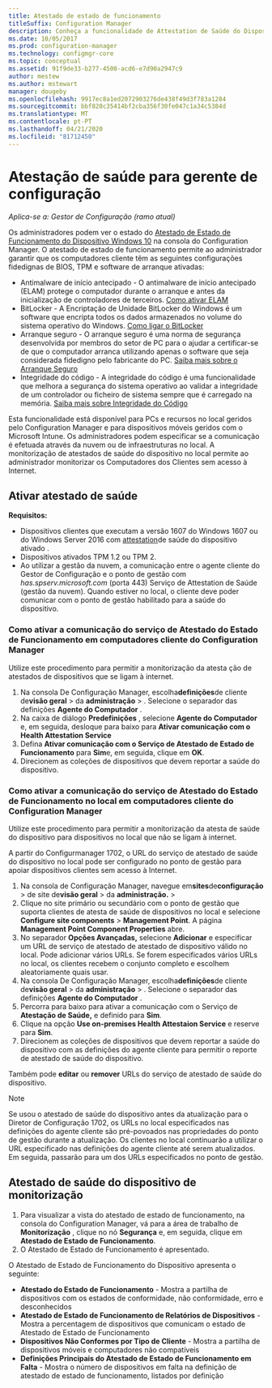 ```yaml
---
title: Atestado de estado de funcionamento
titleSuffix: Configuration Manager
description: Conheça a funcionalidade de Attestation de Saúde do Dispositivo visível na consola Do Gestor de Configuração.
ms.date: 10/05/2017
ms.prod: configuration-manager
ms.technology: configmgr-core
ms.topic: conceptual
ms.assetid: 91f9de33-b277-4500-acd6-e7d90a2947c9
author: mestew
ms.author: mstewart
manager: dougeby
ms.openlocfilehash: 9917ec8a1ed2072903276de438f49d3f783a1284
ms.sourcegitcommit: bbf820c35414bf2cba356f30fe047c1a34c5384d
ms.translationtype: MT
ms.contentlocale: pt-PT
ms.lasthandoff: 04/21/2020
ms.locfileid: "81712450"
---
```

# <a name="health-attestation-for-configuration-manager"></a>Atestação de saúde para gerente de configuração

*Aplica-se a: Gestor de Configuração (ramo atual)*

Os administradores podem ver o estado do [Atestado de Estado de Funcionamento do Dispositivo Windows 10](https://technet.microsoft.com/library/mt592023.aspx) na consola do Configuration Manager.  O atestado de estado de funcionamento permite ao administrador garantir que os computadores cliente têm as seguintes configurações fidedignas de BIOS, TPM e software de arranque ativadas:  

-   Antimalware de início antecipado - O antimalware de início antecipado (ELAM) protege o computador durante o arranque e antes da inicialização de controladores de terceiros. [Como ativar ELAM](https://gallery.technet.microsoft.com/How-to-turn-on-Early-84552ec5)  
-   BitLocker - A Encriptação de Unidade BitLocker do Windows é um software que encripta todos os dados armazenados no volume do sistema operativo do Windows.  [Como ligar o BitLocker](https://gallery.technet.microsoft.com/How-to-turn-on-BitLocker-34294d3d)  
-   Arranque seguro - O arranque seguro é uma norma de segurança desenvolvida por membros do setor de PC para o ajudar a certificar-se de que o computador arranca utilizando apenas o software que seja considerada fidedigno pelo fabricante do PC. [Saiba mais sobre o Arranque Seguro](https://technet.microsoft.com/library/hh824987.aspx)  
-   Integridade do código - A integridade do código é uma funcionalidade que melhora a segurança do sistema operativo ao validar a integridade de um controlador ou ficheiro de sistema sempre que é carregado na memória. [Saiba mais sobre Integridade do Código](https://technet.microsoft.com/library/dd348642.aspx)  

Esta funcionalidade está disponível para PCs e recursos no local geridos pelo Configuration Manager e para dispositivos móveis geridos com o Microsoft Intune. Os administradores podem especificar se a comunicação é efetuada através da nuvem ou de infraestruturas no local. A monitorização de atestados de saúde do dispositivo no local permite ao administrador monitorizar os Computadores dos Clientes sem acesso à Internet.

## <a name="enable-health-attestation"></a>Ativar atestado de saúde

 **Requisitos:**  

-   Dispositivos clientes que executam a versão 1607 do Windows 1607 ou do Windows Server 2016 com [attestation](https://technet.microsoft.com/windows-server-docs/security/device-health-attestation)de saúde do dispositivo ativado .
-   Dispositivos ativados TPM 1.2 ou TPM 2.
-   Ao utilizar a gestão da nuvem, a comunicação entre o agente cliente do Gestor de Configuração e o ponto de gestão com *has.spserv.microsoft.com* (porta 443) Serviço de Attestation de Saúde (gestão da nuvem). Quando estiver no local, o cliente deve poder comunicar com o ponto de gestão habilitado para a saúde do dispositivo.

### <a name="how-to-enable-health-attestation-service-communication-on-configuration-manager-client-computers"></a>Como ativar a comunicação do serviço de Atestado do Estado de Funcionamento em computadores cliente do Configuration Manager

Utilize este procedimento para permitir a monitorização da atesta ção de atestados de dispositivos que se ligam à internet.

1.  Na consola De Configuração Manager, escolha**definições**de cliente de**visão geral** > da **administração** > .  Selecione o separador das definições **Agente do Computador** .  
2.  Na caixa de diálogo **Predefinições** , selecione **Agente do Computador** e, em seguida, desloque para baixo para **Ativar comunicação com o Health Attestation Service**  
3.  Defina **Ativar comunicação com o Serviço de Atestado de Estado de Funcionamento** para **Sim**e, em seguida, clique em **OK**.  
4. Direcionem as coleções de dispositivos que devem reportar a saúde do dispositivo.

### <a name="how-to-enable-on-premises-health-attestation-service-communication-on-configuration-manager-client-computers"></a>Como ativar a comunicação do serviço de Atestado do Estado de Funcionamento no local em computadores cliente do Configuration Manager
Utilize este procedimento para permitir a monitorização da atesta de saúde do dispositivo para dispositivos no local que não se ligam à internet.

A partir do Configurmanager 1702, o URL do serviço de atestado de saúde do dispositivo no local pode ser configurado no ponto de gestão para apoiar dispositivos clientes sem acesso à Internet.

1. Na consola de Configuração Manager, navegue em**sites**de**configuração** > de site de**visão geral** > da **administração.** > 
2. Clique no site primário ou secundário com o ponto de gestão que suporta clientes de atesta de saúde de dispositivos no local e selecione **Configure site components** > **Management Point**. A página **Management Point Component Properties** abre.
3. No separador **Opções Avançadas,** selecione **Adicionar** e especificar um URL de serviço de atestado de atestado de dispositivo válido no local. Pode adicionar vários URLs. Se forem especificados vários URLs no local, os clientes recebem o conjunto completo e escolhem aleatoriamente quais usar.
4.  Na consola De Configuração Manager, escolha**definições**de cliente de**visão geral** > da **administração** > .  Selecione o separador das definições **Agente do Computador** .  
5.  Percorra para baixo para ativar a comunicação com o Serviço de **Atestação de Saúde,** e definido para **Sim**.
7.  Clique na opção **Use on-premises Health Attestaion Service** e reserve para **Sim**.
8. Direcionem as coleções de dispositivos que devem reportar a saúde do dispositivo com as definições do agente cliente para permitir o reporte de atestado de saúde do dispositivo.

Também pode **editar** ou **remover** URLs do serviço de atestado de saúde do dispositivo.

> [!NOTE]
> Se usou o atestado de saúde do dispositivo antes da atualização para o Diretor de Configuração 1702, os URLs no local especificados nas definições do agente cliente são pré-povoados nas propriedades do ponto de gestão durante a atualização. Os clientes no local continuarão a utilizar o URL especificado nas definições do agente cliente até serem atualizados. Em seguida, passarão para um dos URLs especificados no ponto de gestão.

## <a name="monitor-device-health-attestation"></a>Atestado de saúde do dispositivo de monitorização

1.  Para visualizar a vista do atestado de estado de funcionamento, na consola do Configuration Manager, vá para a área de trabalho de **Monitorização** , clique no nó **Segurança** e, em seguida, clique em **Atestado de Estado de Funcionamento**.  
2.  O Atestado de Estado de Funcionamento é apresentado.  

O Atestado de Estado de Funcionamento do Dispositivo apresenta o seguinte:  

-   **Atestado do Estado de Funcionamento** - Mostra a partilha de dispositivos com os estados de conformidade, não conformidade, erro e desconhecidos  
-   **Atestado de Estado de Funcionamento de Relatórios de Dispositivos** - Mostra a percentagem de dispositivos que comunicam o estado de Atestado de Estado de Funcionamento  
-   **Dispositivos Não Conformes por Tipo de Cliente** - Mostra a partilha de dispositivos móveis e computadores não compatíveis  
-   **Definições Principais do Atestado de Estado de Funcionamento em Falta** - Mostra o número de dispositivos em falta na definição de atestado de estado de funcionamento, listados por definição
